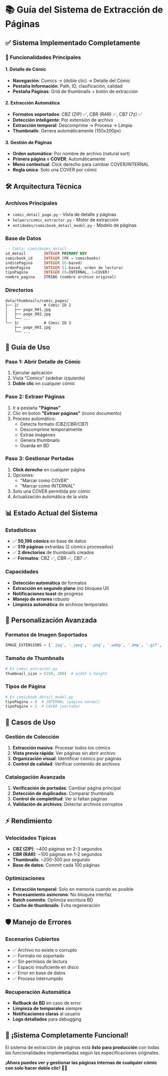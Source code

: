 # 📚 Guía del Sistema de Extracción de Páginas

## ✅ Sistema Implementado Completamente

### **🎯 Funcionalidades Principales**

#### **1. Detalle de Cómic**
- **Navegación**: Comics → (doble clic) → Detalle del Cómic
- **Pestaña Información**: Path, ID, clasificación, calidad
- **Pestaña Páginas**: Grid de thumbnails + botón de extracción

#### **2. Extracción Automática**
- **Formatos soportados**: CBZ (ZIP) ✅, CBR (RAR) ✅, CB7 (7z) ✅
- **Detección inteligente**: Por extensión de archivo
- **Extracción temporal**: Descomprime → Procesa → Limpia
- **Thumbnails**: Genera automáticamente (150x200px)

#### **3. Gestión de Páginas**
- **Orden automático**: Por nombre de archivo (natural sort)
- **Primera página = COVER**: Automáticamente
- **Menú contextual**: Click derecho para cambiar COVER/INTERNAL
- **Regla única**: Solo una COVER por cómic

## 🛠️ **Arquitectura Técnica**

### **Archivos Principales**
- `comic_detail_page.py` - Vista de detalle y páginas
- `helpers/comic_extractor.py` - Motor de extracción
- `entidades/comicbook_detail_model.py` - Modelo de páginas

### **Base de Datos**
```sql
-- Tabla: comicbooks_detail
id_detail        INTEGER PRIMARY KEY
comicbook_id     INTEGER (FK → comicbooks)
indicePagina     INTEGER (0-based)
ordenPagina      INTEGER (1-based, orden de lectura)
tipoPagina       INTEGER (0=INTERNAL, 1=COVER)
nombre_pagina    STRING (nombre archivo original)
```

### **Directorios**
```
data/thumbnails/comic_pages/
├── 2/           # Cómic ID 2
│   ├── page_001.jpg
│   ├── page_002.jpg
│   └── ...
└── 3/           # Cómic ID 3
    ├── page_001.jpg
    └── ...
```

## 📱 **Guía de Uso**

### **Paso 1: Abrir Detalle de Cómic**
1. Ejecutar aplicación
2. Vista "Comics" (sidebar izquierdo)
3. **Doble clic** en cualquier cómic

### **Paso 2: Extraer Páginas**
1. Ir a pestaña **"Páginas"**
2. Clic en botón **"Extraer páginas"** (icono documento)
3. Proceso automático:
   - Detecta formato (CBZ/CBR/CB7)
   - Descomprime temporalmente
   - Extrae imágenes
   - Genera thumbnails
   - Guarda en BD

### **Paso 3: Gestionar Portadas**
1. **Click derecho** en cualquier página
2. Opciones:
   - "Marcar como COVER"
   - "Marcar como INTERNAL"
3. Solo una COVER permitida por cómic
4. Actualización automática de la vista

## 📊 **Estado Actual del Sistema**

### **Estadísticas**
- ✅ **50,196 cómics** en base de datos
- ✅ **519 páginas** extraídas (2 cómics procesados)
- ✅ **2 directorios** de thumbnails creados
- ✅ **Formatos**: CBZ ✅, CBR ✅, CB7 ✅

### **Capacidades**
- **Detección automática** de formatos
- **Extracción en segundo plano** (no bloquea UI)
- **Notificaciones toast** de progreso
- **Manejo de errores** robusto
- **Limpieza automática** de archivos temporales

## 🔧 **Personalización Avanzada**

### **Formatos de Imagen Soportados**
```python
IMAGE_EXTENSIONS = {'.jpg', '.jpeg', '.png', '.webp', '.bmp', '.gif', '.tiff'}
```

### **Tamaño de Thumbnails**
```python
# En comic_extractor.py
thumbnail_size = (150, 200)  # width x height
```

### **Tipos de Página**
```python
# En comicbook_detail_model.py
tipoPagina = 0  # INTERNAL (página normal)
tipoPagina = 1  # COVER (portada)
```

## 🚀 **Casos de Uso**

### **Gestión de Colección**
1. **Extracción masiva**: Procesar todos los cómics
2. **Vista previa rápida**: Ver páginas sin abrir archivo
3. **Organización visual**: Identificar cómics por páginas
4. **Control de calidad**: Verificar contenido de archivos

### **Catalogación Avanzada**
1. **Verificación de portadas**: Cambiar página principal
2. **Detección de duplicados**: Comparar thumbnails
3. **Control de completitud**: Ver si faltan páginas
4. **Validación de archivos**: Detectar archivos corruptos

## ⚡ **Rendimiento**

### **Velocidades Típicas**
- **CBZ (ZIP)**: ~400 páginas en 2-3 segundos
- **CBR (RAR)**: ~100 páginas en 1-2 segundos
- **Thumbnails**: ~200-300 por segundo
- **Base de datos**: Commit cada 100 páginas

### **Optimizaciones**
- **Extracción temporal**: Solo en memoria cuando es posible
- **Procesamiento asíncrono**: No bloquea interfaz
- **Batch commits**: Optimiza escritura BD
- **Cache de thumbnails**: Evita regeneración

## 🛡️ **Manejo de Errores**

### **Escenarios Cubiertos**
- ✅ Archivo no existe o corrupto
- ✅ Formato no soportado
- ✅ Sin permisos de lectura
- ✅ Espacio insuficiente en disco
- ✅ Error en base de datos
- ✅ Proceso interrumpido

### **Recuperación Automática**
- **Rollback de BD** en caso de error
- **Limpieza de temporales** siempre
- **Notificaciones claras** al usuario
- **Logs detallados** para debugging

## 🎉 **¡Sistema Completamente Funcional!**

El sistema de extracción de páginas está **listo para producción** con todas las funcionalidades implementadas según las especificaciones originales.

**¡Ahora puedes ver y gestionar las páginas internas de cualquier cómic con solo hacer doble clic!** 📖✨